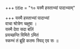+++
title = "१० यस्मै हस्ताभ्यां पादाभ्याम्"

+++
यस्मै हस्ताभ्यां पादाभ्यां  
वाचा श्रोत्रेण चक्षुषा ।  
यस्मै देवा सदा बलिं  
प्रयच्छन्ति विमिते ऽमितं  
स्कम्भं तं ब्रूहि कतमः स्विद् एव सः ॥